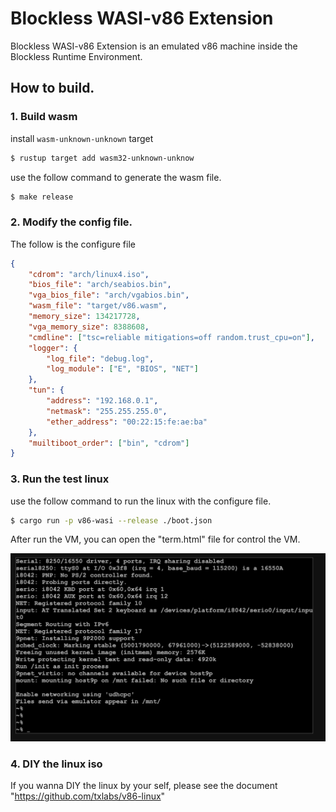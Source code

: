 # Blockless WASI-v86 Extension

Blockless WASI-v86 Extension is an emulated v86 machine inside the Blockless Runtime Environment.


## How to build.

### 1. Build wasm 

install `wasm-unknown-unknown` target

```bash
$ rustup target add wasm32-unknown-unknow
```

use the follow command  to generate the wasm file. 
```bash
$ make release
```

### 2. Modify the config file.

The follow is the configure file
```json
{
    "cdrom": "arch/linux4.iso",
    "bios_file": "arch/seabios.bin",
    "vga_bios_file": "arch/vgabios.bin",
    "wasm_file": "target/v86.wasm",
    "memory_size": 134217728, 
    "vga_memory_size": 8388608,
    "cmdline": ["tsc=reliable mitigations=off random.trust_cpu=on"],
    "logger": {
        "log_file": "debug.log",
        "log_module": ["E", "BIOS", "NET"]
    },
    "tun": {
        "address": "192.168.0.1",
        "netmask": "255.255.255.0",
        "ether_address": "00:22:15:fe:ae:ba"
    },
    "muiltiboot_order": ["bin", "cdrom"]
}
```

### 3. Run the test linux

use the follow command to run the linux with the configure file.

```bash
$ cargo run -p v86-wasi --release ./boot.json
```

After run the VM, you can open the "term.html" file for control the VM.

![](term/Screen.png)

### 4. DIY the linux iso

If you wanna DIY the linux by your self, please see the document "https://github.com/txlabs/v86-linux"
